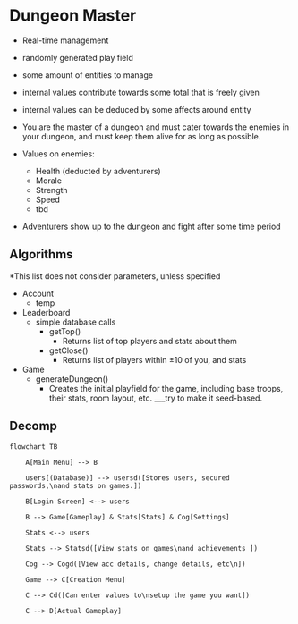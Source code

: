 # Dungeon Master
- Real-time management
- randomly generated play field
- some amount of entities to manage
- internal values contribute towards some total that is freely given
- internal values can be deduced by some affects around entity

- You are the master of a dungeon and must cater towards the enemies in your dungeon, and must keep them alive for as long as possible.
- Values on enemies:
	- Health (deducted by adventurers)
	- Morale
	- Strength
	- Speed
	- tbd
- Adventurers show up to the dungeon and fight after some time period

## Algorithms
*This list does not consider parameters, unless specified
- Account
	- temp
- Leaderboard
	- simple database calls
		- getTop()
			- Returns list of top players and stats about them
		- getClose()
			- Returns list of players within $\pm 10$ of you, and stats
- Game
	- generateDungeon()
		- Creates the initial playfield for the game, including base troops, their stats, room layout, etc. ___try to make it seed-based.

## Decomp
```mermaid
flowchart TB

    A[Main Menu] --> B

    users[(Database)] --> usersd([Stores users, secured passwords,\nand stats on games.])

    B[Login Screen] <--> users

    B --> Game[Gameplay] & Stats[Stats] & Cog[Settings]

    Stats <--> users

    Stats --> Statsd([View stats on games\nand achievements ])

    Cog --> Cogd([View acc details, change details, etc\n])

    Game --> C[Creation Menu]

    C --> Cd([Can enter values to\nsetup the game you want])

    C --> D[Actual Gameplay]
```